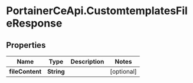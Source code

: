 # PortainerCeApi.CustomtemplatesFileResponse

## Properties
Name | Type | Description | Notes
------------ | ------------- | ------------- | -------------
**fileContent** | **String** |  | [optional] 


